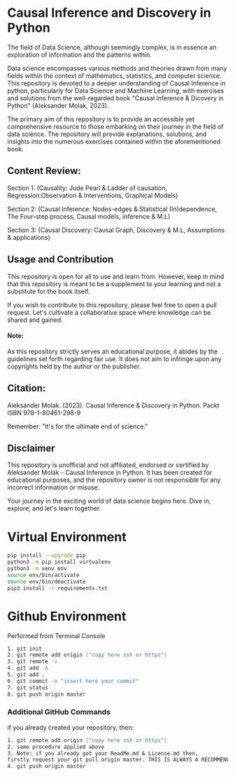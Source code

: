 # Causal Inference and Discovery in Python

The field of Data Science, although seemingly complex, is in essence an exploration of information and the patterns within.

Data science encompasses various methods and theories drawn from many fields within the context of mathematics, statistics, and computer science. This repository is devoted to a deeper understanding of Causal Inference in python, particularly for Data Science and Machine Learning, with exercises and solutions from the well-regarded book "Causal Inference & Dicovery in Python" (Aleksander Molak, 2023).

The primary aim of this repository is to provide an accessible yet comprehensive resource to those embarking on their journey in the field of data science. The repository will provide explanations, solutions, and insights into the numerous exercises contained within the aforementioned book.

## Content Review:
Section 1: (Causality: Jude Pearl & Ladder of causation, Regression:Observation & Interventions, Graphical Models)

Section 2: (Causal Inference: Nodes-edges & Statistical (In)dependence, The Four-step process, Causal models, inference & M.L)

Section 3: (Causal Discovery: Causal Graph, Discovery & M.L, Assumptions & applications)

## Usage and Contribution

This repository is open for all to use and learn from. However, keep in mind that this repository is meant to be a supplement to your learning and not a substitute for the book itself.

If you wish to contribute to this repository, please feel free to open a pull request. Let's cultivate a collaborative space where knowledge can be shared and gained.

#### Note:
As this repository strictly serves an educational purpose, it abides by the guidelines set forth regarding fair use. 
It does not aim to infringe upon any copyrights held by the author or the publisher.

## Citation:
Aleksander Molak. (2023).  Causal Inference & Discovery in Python. Packt  ISBN 978-1-80461-298-9

Remember: "It's for the ultimate end of science."

## Disclaimer
This repository is unofficial and not affiliated, endorsed or certified by Aleksander Molak - Causal Inference in Python.
It has been created for educational purposes, and the repository owner is not responsible for any incorrect information or misuse.

Your journey in the exciting world of data science begins here. Dive in, explore, and let's learn together.


# Virtual Environment
```sh
pip install --upgrade pip
python3 -m pip install virtualenv
python3 -m venv env
source env/bin/activate
source env/bin/deactivate
pip3 install -r requirements.txt
```

# Github Environment

Performed from Terminal Console
```sh
1. git init
2. git remote add origin ["copy here ssh or https"]
3. git remote -v
4. git add -A
5. git add .
6. git commit -m "insert here your commit"
7. git status
8. git push origin master
```

### Additional GitHub Commands
if you already created your repository, then:
```sh
1. git remote add origin ["copy here ssh or https"] 
2. same procedure applied above
3. Note: if you already got your ReadMe.md & License.md then,
firstly request your git pull origin master. THIS IS ALWAYS A RECOMMENDED PRACTICE.
4. git push origin master
```
